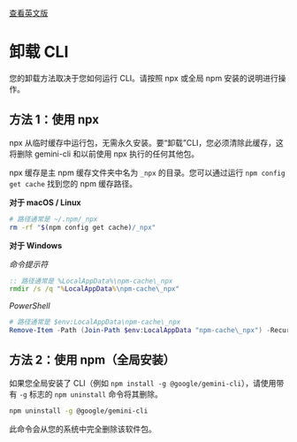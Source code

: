 [查看英文版](../../../docs/Uninstall.md)

# 卸载 CLI

您的卸载方法取决于您如何运行 CLI。请按照 npx 或全局 npm 安装的说明进行操作。

## 方法 1：使用 npx

npx 从临时缓存中运行包，无需永久安装。要“卸载”CLI，您必须清除此缓存，这将删除 gemini-cli 和以前使用 npx 执行的任何其他包。

npx 缓存是主 npm 缓存文件夹中名为 `_npx` 的目录。您可以通过运行 `npm config get cache` 找到您的 npm 缓存路径。

**对于 macOS / Linux**

```bash
# 路径通常是 ~/.npm/_npx
rm -rf "$(npm config get cache)/_npx"
```

**对于 Windows**

_命令提示符_

```cmd
:: 路径通常是 %LocalAppData%\npm-cache\_npx
rmdir /s /q "%LocalAppData%\npm-cache\_npx"
```

_PowerShell_

```powershell
# 路径通常是 $env:LocalAppData\npm-cache\_npx
Remove-Item -Path (Join-Path $env:LocalAppData "npm-cache\_npx") -Recurse -Force
```

## 方法 2：使用 npm（全局安装）

如果您全局安装了 CLI（例如 `npm install -g @google/gemini-cli`），请使用带有 `-g` 标志的 `npm uninstall` 命令将其删除。

```bash
npm uninstall -g @google/gemini-cli
```

此命令会从您的系统中完全删除该软件包。
